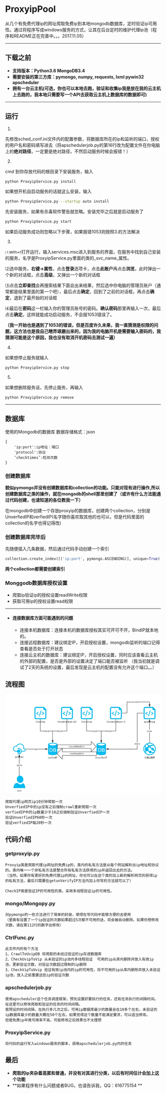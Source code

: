 # ProxyipPool
从几个有免费代理ip的网址爬取免费ip到本地mongodb数据库，定时验证ip可用性。通过将程序写成windows服务的方式，让其在后台定时的维护代理ip池（程序和README正在完善中。。。2017.11.05）

***
## 下载之前
* **支持版本：Python3.6 MongoDB3.4**
* **需要安装的第三方库：pymongo, numpy, requests, lxml pywin32 apscheduler**
* **拥有一台云主机(可选，你也可以本地去跑，验证和收集ip我是放在我的云主机上去跑的，我本地只需要写一个API去获取云主机上数据库的数据即可)**

***

## 运行
1.

先修改sched_conf.ini文件内的配置参数，将数据库所在的ip和监听的端口，授权的用户名和密码填写进去（将apschedulerjob.py的第16行改为配置文件在你电脑上的**绝对路径**，一定要是绝对路径，不然启动服务时候会报错！）

2.

cmd 到你存放代码的根目录下安装服务，输入 
```bash
python ProxyipService.py install
```
如果想开机自启动服务的话就这么安装，输入
```bash
python ProxyipService.py --startup auto install 
```
先安装服务，如果有杀毒软件警告就忽略。安装完毕之后就是启动服务了
```bash
python ProxyipService.py start
```
如果启动服务成功则忽略以下步骤，如果报错1053则按照3.的方法解决

3.

⑴win+r打开运行，输入services.msc进入到服务的界面，在服务中找到自己安装的服务，名字是ProxyipService.py里面的类的\_svc\_name_属性。

⑵选中服务，**右键->属性**，点击**登录**选项卡，点击**此账户**再点击**浏览**，此时弹出一个新的对话框，点击**高级**，又弹出一个新的对话框

⑶点击**立即查找**会再搜索结果下面会出来结果，然后选中你电脑的管理员账户（通常都是结果里面的第一个吧），最后点击**确定**，回到了之前的对话框，再点击**确定**，退到了最开始的对话框

⑷最后在**密码**这一栏输入你的管理员账号的密码。**确认密码**那里再输入一次，最后点击**确定**。这样就能成功启动服务，不会报1053错误了。

__（我一开始也是遇到了1053的错误，但是百度许久未果，我一直猜测是权限的问题，这方法也是我自己瞎弄琢磨出来的，因为我的电脑开机是需要输入密码的，我猜测可能是这个原因，我也没有取消开机密码去测试一遍）__

4.
如果想停止服务就输入
```bash
python ProxyipService.py stop
```

5.

如果想删除服务话，先停止服务，再输入
```bash
python ProxyipService.py remove
```

***

## 数据库

使用的Mongodb的数据库
数据存储格式：json

    {
        'ip:port':ip地址：端口
        'protocol':协议
        ‘checktimes’:检测次数
    }
    
### 创建数据库    
__貌似pymongo并没有创建数据库和collection的功能。只能对现有进行操作,所以创建数据库之类的操作，就在mongodb的shell那里创建了（**或许有什么方法能通过代码创建，也请知道的各位教我一下**）__

在mongodb中创建一个存放proxyip的数据库，创建两个collection，分别是UnverfiedIP和verfiedIP(名字随你喜欢取其他的也可以，但是代码里面的collection的名字也得记得改)

### 创建数据库完毕后
先随便插入几条数据，然后通过代码手动创建一个索引
```python
collection.create_index([('ip:port', pymongo.ASCENDING)], unique=True)  # 创建索引
```
__两个collection都需要创建索引__

### Monggodb数据库授权设置
* 爬取ip验证ip的授权设置readWrite权限
* 获取可用ip的授权设置read权限
***

* #### 连接数据库方面可能遇到的问题

    * 连接本机数据库：连接本机的数据库授权其实可开可不开，BindIP就本地的。    
    * 连接远程数据库：建议绑定IP，开启授权设置，mongodb监听的端口记得查看是否处于打开状态
    * 连接云主机的数据库：建议绑定IP，开启授权设置，同时应该查看云主机的外部的配置，是否是外部的设置决定了端口能否被监听
    （我当初就是调试了2天的系统的设置，最后发现是云主机的配置没有允许这个端口。。）

## 流程图

![](https://github.com/coldezera/ProxyipPool/blob/master/image.jpg)


    爬取代理ip网页ip10分钟爬取一次
    UnverfiedIP中的ip没有之后强制crawl重新爬取一次
    verfiedIP中的ip数量少于10之后强制验证UnverfiedIP一次
    验证UnverfiedIP60秒一次
    验证verfiedIP每20秒一次


## 代码介绍
### getproxyip.py
    Proxyip类是爬取代理ip网址的免费ip的，类内的私有方法是从每个网站解析出ip地址和协议的。类内唯一一个非私有方法是整合所有私有方法获得的ip并返回出去的方法。
    （当然。如果你有更好的免费代理ip的网址，你也可以在这个类的加上新的解析网页的获得ip的私有方法，最后只需要在getunVerifyIP方法内加上你写的方法就可以了）
    
    CheckIP类是验证IP的可用性的类，采用多线程验证ip的可用性。

### mongo/Mongopy.py
    对pymongo的一些方法进行了简单的封装，使得在写代码中能够方便的去使用
    （里面有设置了一个ip验证的次数如果超过5次都不可用的话，将会被自动删除。如果你想修改次数，请在第112行的数字出修改）
    
### CtrlFunc.py
    此文件内的有个方法
    1、CrawlToUvipDB 将爬取的未经过验证的ip存进数据库
    2、CheckUvipToVip 从未验证的ip池内多线程验证  可用的ip从库内删除并放入有效ip池，更新验证次数，对验证次数超过限制的ip删除
    3、CheckVipToUvip 验证有效ip池内的ip的可用性，将不可用的ip从库内删除并放入未验证ip池，放入之前重置这些ip的验证次数

### apschedulerjob.py
    使用apscheduler这个任务调度框架，预先设置好要执行的任务，还有任务执行的间隔时间。在这里可以修改爬取和验证的任务的时间间隔。
    我预设的时间间隔，在执行多几次之后，可用ip数据库最少的数量会在10多个左右，未验证的ip数据库最少的数量大概在50个左右，如果觉得这个数量不能满足要求，可以适当修改。
    但是免费ip毕竟可用率不高，可能修改之后效果也不太理想

### ProxyipService.py
    将代码的运行写入windows服务的脚本，调用apschedulerjob.py内的任务

## 最后
* **爬取的ip夹杂着高匿和普通，并没有对其进行分类，以后有时间估计会加上这个功能**
* **如果程序有什么问题或者BUG，也请告诉我，QQ：616775154 **

    
